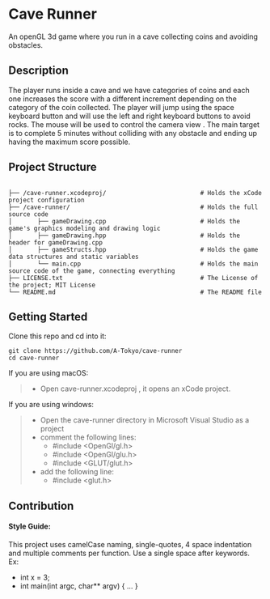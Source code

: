 # Cave Runner
An openGL 3d game where you run in a cave collecting coins and avoiding obstacles.

## Description
The player runs inside a cave and we have categories of coins and each one increases the score with a different increment depending on the category of the coin collected.
The player will jump using the space keyboard button and will use the left and right keyboard buttons to avoid rocks.
The mouse will be used to control the camera view . 
The main target is to complete 5 minutes without colliding with any obstacle and ending up having the maximum score possible.

## Project Structure
```shell

├── /cave-runner.xcodeproj/                          # Holds the xCode project configuration
├── /cave-runner/                                    # Holds the full source code
│       ├── gameDrawing.cpp                          # Holds the game's graphics modeling and drawing logic
│       ├── gameDrawing.hpp                          # Holds the header for gameDrawing.cpp
│       ├── gameStructs.hpp                          # Holds the game data structures and static variables
│       └── main.cpp                                 # Holds the main source code of the game, connecting everything
├── LICENSE.txt                                      # The License of the project; MIT License
└── README.md                                        # The README file

```

## Getting Started
Clone this repo and cd into it:
```
git clone https://github.com/A-Tokyo/cave-runner
cd cave-runner
```
If you are using macOS:

>    - Open cave-runner.xcodeproj , it opens an xCode project.

If you are using windows:

>    - Open the cave-runner directory in Microsoft Visual Studio as a project
>    - comment the following lines:
>       * #include \<OpenGl/gl.h>
>       * #include \<OpenGl/glu.h>
>       * #include \<GLUT/glut.h>
>    - add the following line:
>       * #include \<glut.h>

## Contribution
#### Style Guide:
  This project uses camelCase naming, single-quotes, 4 space indentation and multiple comments per function. 
  Use a single space after keywords.<br/>Ex: 
* int x = 3;
* int main(int argc, char** argv) { ... }    

